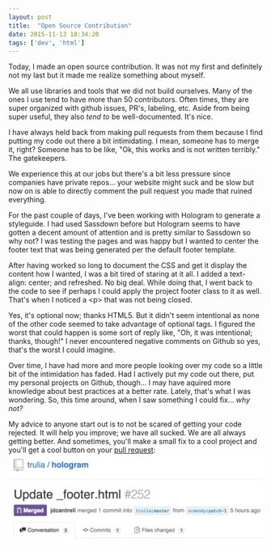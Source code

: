 ```yaml
---
layout: post
title:  "Open Source Contribution"
date: 2015-11-13 18:34:20
tags: ['dev', 'html']
---
```


Today, I made an open source contribution. It was not my first and definitely not my last but it made me realize something about myself.

We all use libraries and tools that we did not build ourselves. Many of the ones I use tend to have more than 50 contributors. Often times, they are super organized with github issues, PR's, labeling, etc. Aside from being super useful, they also <em>tend to</em> be well-documented. It's nice.

I have always held back from making pull requests from them because I find putting my code out there a bit intimidating. I mean, someone has to merge it, right? Someone has to be like, "Ok, this works and is not written terribly." The gatekeepers.

We experience this at our jobs but there's a bit less pressure since companies have private repos... your website might suck and be slow but now on is able to directly comment the pull request you made that ruined everything.

For the past couple of days, I've been working with Hologram to generate a styleguide. I had used Sassdown before but Hologram seems to have gotten a decent amount of attention and is pretty similar to Sassdown so why not? I was testing the pages and was happy but I wanted to center the footer text that was being generated per the default footer template.

After having worked so long to document the CSS and get it display the content how I wanted, I was a bit tired of staring at it all. I added a <span class="code-inline">text-align: center;</span> and refreshed. No big deal. While doing that, I went back to the code to see if perhaps I could apply the project footer class to it as well. That's when I noticed a <span class="code-inline">&lt;p&gt;</span> that was not being closed.

Yes, it's optional now; thanks HTML5. But it didn't seem intentional as none of the other code seemed to take advantage of optional tags. I figured the worst that could happen is some sort of reply like, "Oh, it was intentional; thanks, though!" I never encountered negative comments on Github so yes, that's the worst I could imagine.

Over time, I have had more and more people looking over my code so a little bit of the intimidation has faded. Had I actively put my code out there, put my personal projects on Github, though... I may have aquired more knowledge about best practices at a better rate. Lately, that's what I was wondering. So, this time around, when I saw something I could fix... <em>why not?</em>

My advice to anyone start out is to not be scared of getting your code rejected. It will help you improve; we have all sucked. We are all always getting better. And sometimes, you'll make a small fix to a cool project and you'll get a cool button on your <a href="https://github.com/trulia/hologram/pull/252" target="_blank">pull request</a>:
<img src="/assets/os-contribute-trulia.png"/>
